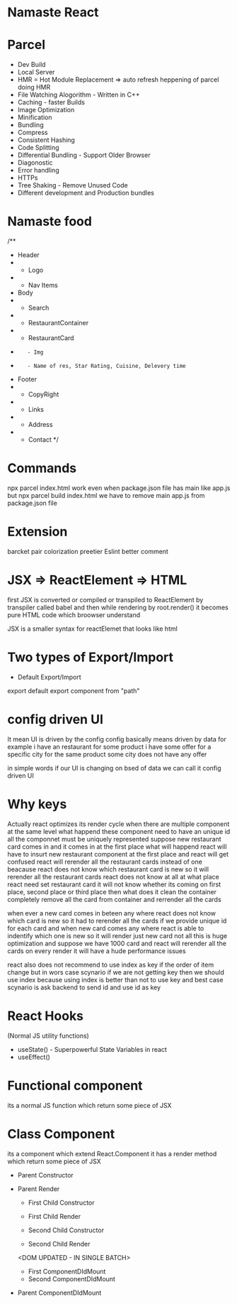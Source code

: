 # Namaste React

# Parcel 
- Dev Build
- Local Server
- HMR = Hot Module Replacement => auto refresh heppening of parcel doing HMR
- File Watching Alogorithm - Written in C++
- Caching - faster Builds
- Image Optimization 
- Minification
- Bundling
- Compress
- Consistent Hashing
- Code Splitting 
- Differential Bundling - Support Older Browser
- Diagonostic
- Error handling
- HTTPs
- Tree Shaking - Remove Unused Code
- Different development and Production bundles

# Namaste food
/**
* Header
*  - Logo
*  - Nav Items
* Body
*  - Search
*  - RestaurantContainer
*    - RestaurantCard
*        - Img
*        - Name of res, Star Rating, Cuisine, Delevery time
* Footer
*  - CopyRight
*  - Links
*  - Address
*  - Contact
*/

# Commands
npx parcel index.html work even when package.json file has main like app.js
but npx parcel build index.html we have to remove main app.js from package.json file

# Extension
barcket pair colorization
preetier
Eslint
better comment

# JSX => ReactElement => HTML
first JSX is converted or compiled or transpiled to ReactElement by transpiler called babel and then while rendering by root.render()
it becomes pure HTML code which broowser understand

JSX is a smaller syntax for reactElemet that looks like html 

# Two types of Export/Import

- Default Export/Import

export default <name of variable>
export component from "path"


# config driven UI
 It mean UI is driven by the config config basically means driven by data for example i have an restaurant for some product i have some offer for a specific city for the same product some city does not have any offer 

 in simple words if our UI is changing on bsed of data we can call it config driven UI

 # Why keys

 Actually react optimizes its render cycle when there are multiple component at the same level what happend these component need to have an unique id all the componnet must be uniquely represented suppose new restaurant card comes in and it comes in at the first place what will happend react will have to insurt new restaurant component at the first place and react will get confused react will rerender all the restaurant cards instead of one beacause react does not know which restaurant card is new so it will rerender all the restaurant cards react does not know at all at what place react need set restaurant card it will not know whether its coming on first place, second place or third place then what does it clean the container completely remove all the card from container and rerrender all the cards 


 when ever a new card comes in beteen any where react does not know which card is new so it had to rerender all the cards 
 if we provide unique id for each card and when new card comes any where react is able to indentify which one is new so it will render just new card not all this is huge optimization and suppose we have 1000 card and react will rerender all the cards on every render it will have a hude performance issues 


 react also does not recommend to use index as key if the order of item change 
 but in wors case scynario if we are not  getting key then we should use index because using index is better than not to use key and best case scynario is ask backend to send id and use id as key 

 # React Hooks
(Normal JS utility functions)

- useState() - Superpowerful State Variables in react
- useEffect()


# Functional component

its a normal JS function which return some piece of JSX

# Class Component

its a component which extend React.Component it has a render method which return some piece of JSX

- Parent Constructor
- Parent Render
    - First Child Constructor
    - First Child Render

    - Second Child Constructor
    - Second Child Render

    <DOM UPDATED - IN SINGLE BATCH>
    - First ComponentDIdMount
    - Second ComponentDIdMount
- Parent ComponentDIdMount